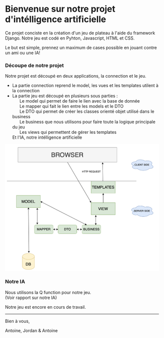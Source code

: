 # Bienvenue sur notre projet d'intélligence artificielle

Ce projet conciste en la création d'un jeu de plateau à l'aide du framework Django. Notre jeu est codé en Pyhton, Javascript, HTML et CSS. 

Le but est simple, prennez un maximum de cases possible en jouant contre un ami ou une IA! 

### Découpe de notre projet

Notre projet est découpé en deux applications, la connection et le jeu. <br>
- La partie connection reprend le model, les vues et les templates utilent à la connection <br>
- La partie jeu est découpé en plusieurs sous parties : <br>
        &nbsp;&nbsp;&nbsp;&nbsp;&nbsp; Le model qui permet de faire le lien avec la base de donnée <br>
        &nbsp;&nbsp;&nbsp;&nbsp;&nbsp; Le mapper qui fait le lien entre les models et le DTO <br>
        &nbsp;&nbsp;&nbsp;&nbsp;&nbsp; Le DTO qui permet de créer les classes orienté objet utilisé dans le business <br>
        &nbsp;&nbsp;&nbsp;&nbsp;&nbsp; Le business que nous utilisons pour faire toute la logique principale du jeu <br>
        &nbsp;&nbsp;&nbsp;&nbsp;&nbsp; Les views qui permettent de gérer les templates <br>
    Et l'IA, notre intélligence artificielle <br>

![Screenshot](decoupe.png)


### Notre IA

Nous utilisons la Q function pour notre jeu. <br>
(Voir rapport sur notre IA)


Notre jeu est encore en cours de travail. 

---

Bien à vous,  <br>

Antoine, Jordan & Antoine  <br>



























